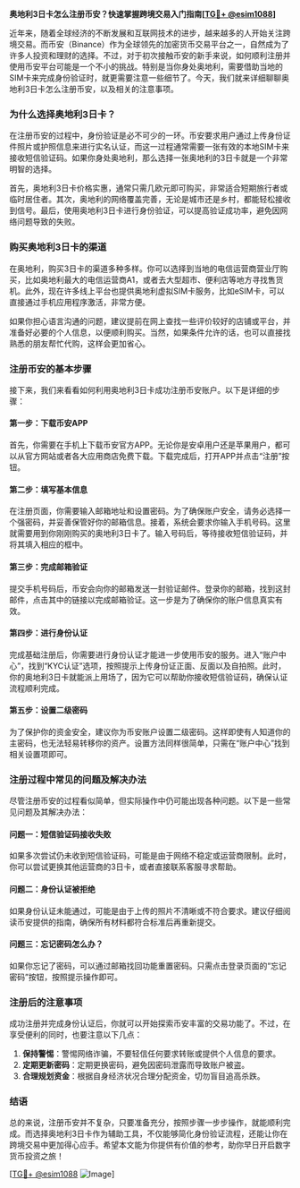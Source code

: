 **奥地利3日卡怎么注册币安？快速掌握跨境交易入门指南[[TG💪+ @esim1088](https://t.me/s/esim1088)]**

近年来，随着全球经济的不断发展和互联网技术的进步，越来越多的人开始关注跨境交易。而币安（Binance）作为全球领先的加密货币交易平台之一，自然成为了许多人投资和理财的选择。不过，对于初次接触币安的新手来说，如何顺利注册并使用币安平台可能是一个不小的挑战。特别是当你身处奥地利，需要借助当地的SIM卡来完成身份验证时，就更需要注意一些细节了。今天，我们就来详细聊聊奥地利3日卡怎么注册币安，以及相关的注意事项。

### **为什么选择奥地利3日卡？**

在注册币安的过程中，身份验证是必不可少的一环。币安要求用户通过上传身份证件照片或护照信息来进行实名认证，而这一过程通常需要一张有效的本地SIM卡来接收短信验证码。如果你身处奥地利，那么选择一张奥地利的3日卡就是一个非常明智的选择。

首先，奥地利3日卡价格实惠，通常只需几欧元即可购买，非常适合短期旅行者或临时居住者。其次，奥地利的网络覆盖完善，无论是城市还是乡村，都能轻松接收到信号。最后，使用奥地利3日卡进行身份验证，可以提高验证成功率，避免因网络问题导致的失败。

### **购买奥地利3日卡的渠道**

在奥地利，购买3日卡的渠道多种多样。你可以选择到当地的电信运营商营业厅购买，比如奥地利最大的电信运营商A1，或者去大型超市、便利店等地方寻找售货机。此外，现在许多线上平台也提供奥地利虚拟SIM卡服务，比如eSIM卡，可以直接通过手机应用程序激活，非常方便。

如果你担心语言沟通的问题，建议提前在网上查找一些评价较好的店铺或平台，并准备好必要的个人信息，以便顺利购买。当然，如果条件允许的话，也可以直接找熟悉的朋友帮忙代购，这样会更加省心。

### **注册币安的基本步骤**

接下来，我们来看看如何利用奥地利3日卡成功注册币安账户。以下是详细的步骤：

#### **第一步：下载币安APP**
首先，你需要在手机上下载币安官方APP。无论你是安卓用户还是苹果用户，都可以从官方网站或者各大应用商店免费下载。下载完成后，打开APP并点击“注册”按钮。

#### **第二步：填写基本信息**
在注册页面，你需要输入邮箱地址和设置密码。为了确保账户安全，请务必选择一个强密码，并妥善保管好你的邮箱信息。接着，系统会要求你输入手机号码。这里就需要用到你刚刚购买的奥地利3日卡了。输入号码后，等待接收短信验证码，并将其填入相应的框中。

#### **第三步：完成邮箱验证**
提交手机号码后，币安会向你的邮箱发送一封验证邮件。登录你的邮箱，找到这封邮件，点击其中的链接以完成邮箱验证。这一步是为了确保你的账户信息真实有效。

#### **第四步：进行身份认证**
完成基础注册后，你需要进行身份认证才能进一步使用币安的服务。进入“账户中心”，找到“KYC认证”选项，按照提示上传身份证正面、反面以及自拍照。此时，你的奥地利3日卡就能派上用场了，因为它可以帮助你接收短信验证码，确保认证流程顺利完成。

#### **第五步：设置二级密码**
为了保护你的资金安全，建议你为币安账户设置二级密码。这样即使有人知道你的主密码，也无法轻易转移你的资产。设置方法同样很简单，只需在“账户中心”找到相关设置项即可。

### **注册过程中常见的问题及解决办法**

尽管注册币安的过程看似简单，但实际操作中仍可能出现各种问题。以下是一些常见问题及其解决办法：

#### **问题一：短信验证码接收失败**
如果多次尝试仍未收到短信验证码，可能是由于网络不稳定或运营商限制。此时，你可以尝试更换其他运营商的3日卡，或者直接联系客服寻求帮助。

#### **问题二：身份认证被拒绝**
如果身份认证未能通过，可能是由于上传的照片不清晰或不符合要求。建议仔细阅读币安提供的指南，确保所有材料都符合标准后再重新提交。

#### **问题三：忘记密码怎么办？**
如果你忘记了密码，可以通过邮箱找回功能重置密码。只需点击登录页面的“忘记密码”按钮，按照提示操作即可。

### **注册后的注意事项**

成功注册并完成身份认证后，你就可以开始探索币安丰富的交易功能了。不过，在享受便利的同时，也要注意以下几点：

1. **保持警惕**：警惕网络诈骗，不要轻信任何要求转账或提供个人信息的要求。
2. **定期更新密码**：定期更换密码，避免因密码泄露而导致账户被盗。
3. **合理规划资金**：根据自身经济状况合理分配资金，切勿盲目追高杀跌。

### **结语**

总的来说，注册币安并不复杂，只要准备充分，按照步骤一步步操作，就能顺利完成。而选择奥地利3日卡作为辅助工具，不仅能够简化身份验证流程，还能让你在跨境交易中更加得心应手。希望本文能为你提供有价值的参考，助你早日开启数字货币投资之旅！

[[TG💪+ @esim1088](https://t.me/s/esim1088) ![Image](https://i.postimg.cc/4NQfJmqS/Snipaste-2025-05-13-00-14-12.png)]